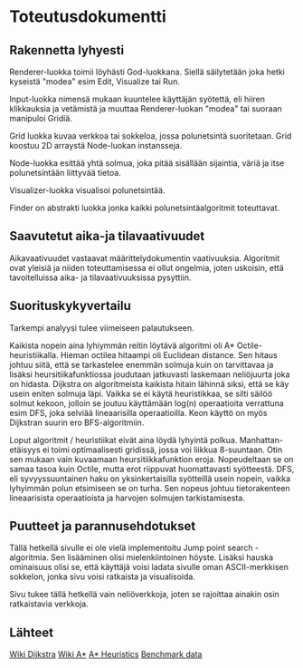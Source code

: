 # Toteutusdokumentti

## Rakennetta lyhyesti
Renderer-luokka toimii löyhästi God-luokkana. Siellä säilytetään joka hetki
kyseistä "modea" esim Edit, Visualize tai Run.

Input-luokka nimensä mukaan kuuntelee käyttäjän syötettä, eli hiiren klikkauksia
ja vetämistä ja muuttaa Renderer-luokan "modea" tai suoraan manipuloi Gridiä.

Grid luokka kuvaa verkkoa tai sokkeloa, jossa polunetsintä suoritetaan. Grid
koostuu 2D arraystä Node-luokan instansseja.

Node-luokka esittää yhtä solmua, joka pitää sisällään sijaintia, väriä ja
itse polunetsintään liittyvää tietoa.

Visualizer-luokka visualisoi polunetsintää.

Finder on abstrakti luokka jonka kaikki polunetsintäalgoritmit toteuttavat.


## Saavutetut aika-ja tilavaativuudet

Aikavaativuudet vastaavat määrittelydokumentin vaativuuksia. Algoritmit ovat
yleisiä ja niiden toteuttamisessa ei ollut ongelmia, joten uskoisin, että
tavoitelluissa aika- ja tilavaativuuksissa pysyttiin.


## Suorituskykyvertailu

Tarkempi analyysi tulee viimeiseen palautukseen.

Kaikista nopein aina lyhiymmän reitin löytävä algoritmi oli A\*
Octile-heuristiikalla. Hieman octilea hitaampi oli Euclidean distance. Sen hitaus
johtuu siitä, että se tarkastelee enemmän solmuja kuin on tarvittavaa ja lisäksi
heursitiikafunktiossa joudutaan jatkuvasti laskemaan neliöjuurta joka on hidasta.
Dijkstra on algoritmeista kaikista hitain lähinnä siksi, että se käy usein eniten
solmuja läpi. Vaikka se ei käytä heuristikkaa, se silti säilöö solmut kekoon, jolloin
se joutuu käyttämään log(n) operaatioita verrattuna esim DFS, joka selviää lineaarisilla
operaatioilla. Keon käyttö on myös Dijkstran suurin ero BFS-algoritmiin.

Loput algoritmit / heuristiikat eivät aina löydä lyhyintä polkua.
Manhattan-etäisyys ei toimi optimaalisesti gridissä, jossa voi liikkua 8-suuntaan.
Otin sen mukaan vain kuvaamaan heursitiikkafunktion eroja. Nopeudeltaan se on samaa
tasoa kuin Octile, mutta erot riippuvat huomattavasti syötteestä. DFS, eli
syvyyssuuntainen haku on yksinkertaisilla syötteillä usein nopein, vaikka lyhyimmän
polun etsimiseen se on turha. Sen nopeus johtuu tietorakenteen lineaarisista
operaatioista ja harvojen solmujen tarkistamisesta.


## Puutteet ja parannusehdotukset

Tällä hetkellä sivulle ei ole vielä implementoitu Jump point search -algoritmia.
Sen lisääminen olisi mielenkiintoinen höyste. Lisäksi hauska ominaisuus olisi se,
että käyttäjä voisi ladata sivulle oman ASCII-merkkisen sokkelon, jonka sivu voisi
ratkaista ja visualisoida.

Sivu tukee tällä hetkellä vain neliöverkkoja, joten se rajoittaa ainakin osin
ratkaistavia verkkoja.


## Lähteet
[Wiki Dijkstra](https://en.wikipedia.org/wiki/Dijkstra%27s_algorithm)
[Wiki A\*](https://en.wikipedia.org/wiki/A*_search_algorithm)
[A\* Heuristics](http://theory.stanford.edu/~amitp/GameProgramming/Heuristics.html)
[Benchmark data](http://www.movingai.com/benchmarks/)
